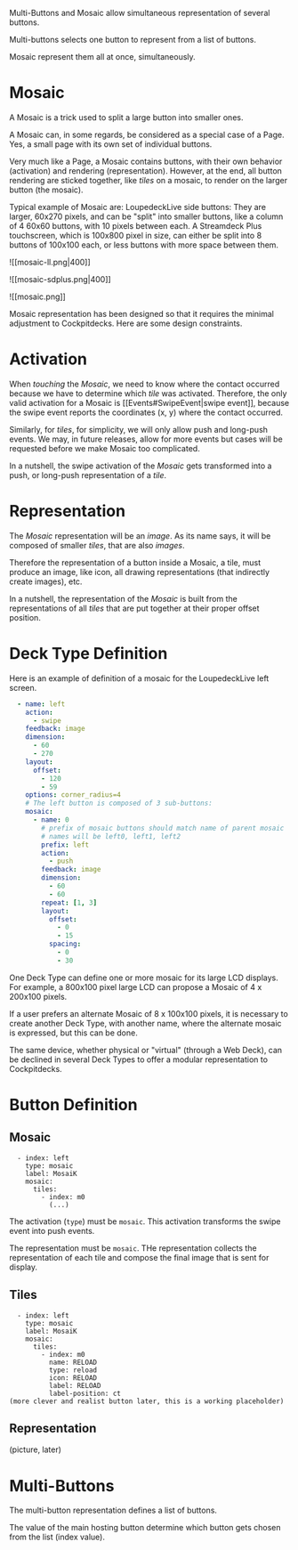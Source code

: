 Multi-Buttons and Mosaic allow simultaneous representation of several buttons.

Multi-buttons selects one button to represent from a list of buttons.

Mosaic represent them all at once, simultaneously.

# Mosaic

A Mosaic is a trick used to split a large button into smaller ones.

A Mosaic can, in some regards, be considered as a special case of a Page. Yes, a small page with its own set of individual buttons.

Very much like a Page, a Mosaic contains buttons, with their own behavior (activation) and rendering (representation). However, at the end, all button rendering are sticked together, like *tiles* on a mosaic, to render on the larger button (the mosaic).

Typical example of Mosaic are: LoupedeckLive side buttons: They are larger, 60x270 pixels, and can be "split" into smaller buttons, like a column of 4 60x60 buttons, with 10 pixels between each. A Streamdeck Plus touchscreen, which is 100x800 pixel in size, can either be split into 8 buttons of 100x100 each, or less buttons with more space between them.

![[mosaic-ll.png|400]]

![[mosaic-sdplus.png|400]]

![[mosaic.png]]

Mosaic representation has been designed so that it requires the minimal adjustment to Cockpitdecks. Here are some design constraints.

# Activation

When *touching* the *Mosaic*, we need to know where the contact occurred because we have to determine which *tile* was activated. Therefore, the only valid activation for a Mosaic is [[Events#SwipeEvent|swipe event]], because the swipe event reports the coordinates (x, y) where the contact occurred.

Similarly, for *tiles*, for simplicity, we will only allow push and long-push events. We may, in future releases, allow for more events but cases will be requested before we make Mosaic too complicated.

In a nutshell, the swipe activation of the *Mosaic* gets transformed into a push, or long-push representation of a *tile*.

# Representation

The *Mosaic* representation will be an *image*. As its name says, it will be composed of smaller *tiles*, that are also *images*.

Therefore the representation of a button inside a Mosaic, a tile, must produce an image, like icon, all drawing representations (that indirectly create images), etc.

In a nutshell, the representation of the *Mosaic* is built from the representations of all *tiles* that are put together at their proper offset position.

# Deck Type Definition

Here is an example of definition of a mosaic for the LoupedeckLive left screen.

```yaml hl_lines="3 20"
  - name: left
    action:
      - swipe
    feedback: image
    dimension:
      - 60
      - 270
    layout:
      offset:
        - 120
        - 59
    options: corner_radius=4
    # The left button is composed of 3 sub-buttons:
    mosaic:
      - name: 0
        # prefix of mosaic buttons should match name of parent mosaic
        # names will be left0, left1, left2
        prefix: left
        action:
          - push
        feedback: image
        dimension:
          - 60
          - 60
        repeat: [1, 3]
        layout:
          offset:
            - 0
            - 15
          spacing:
            - 0
            - 30
```

One Deck Type can define one or more mosaic for its large LCD displays. For example, a 800x100 pixel large LCD can propose a Mosaic of 4 x 200x100 pixels.

If a user prefers an alternate Mosaic of 8 x 100x100 pixels, it is necessary to create another Deck Type, with another name, where the alternate mosaic is expressed, but this can be done.

The same device, whether physical or "virtual" (through a Web Deck), can be declined in several Deck Types to offer a modular representation to Cockpitdecks.

# Button Definition

## Mosaic

``` hl_lines="2 4"
  - index: left
    type: mosaic
    label: MosaiK
    mosaic:
      tiles:
        - index: m0
          (...)
```

The activation (`type`) must be `mosaic`. This activation transforms the swipe event into push events.

The representation must be `mosaic`. THe representation collects the representation of each tile and compose the final image that is sent for display.

## Tiles

``` hl_lines="5"
  - index: left
    type: mosaic
    label: MosaiK
    mosaic:
      tiles:
        - index: m0
          name: RELOAD
          type: reload
          icon: RELOAD
          label: RELOAD
          label-position: ct
(more clever and realist button later, this is a working placeholder)
```

## Representation

(picture, later)

# Multi-Buttons

The multi-button representation defines a list of buttons.

The value of the main hosting button determine which button gets chosen from the list (index value).
